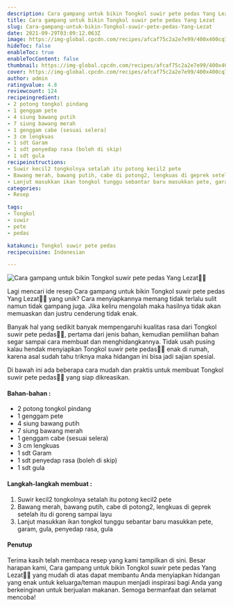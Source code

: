 ```yaml
---
description: Cara gampang untuk bikin Tongkol suwir pete pedas Yang Lezat"
title: Cara gampang untuk bikin Tongkol suwir pete pedas Yang Lezat
slug: Cara-gampang-untuk-bikin-Tongkol-suwir-pete-pedas-Yang-Lezat
date: 2021-09-29T03:09:12.063Z
image: https://img-global.cpcdn.com/recipes/afcaf75c2a2e7e99/400x400cq70/photo.jpg
hideToc: false
enableToc: true
enableTocContent: false
thumbnail: https://img-global.cpcdn.com/recipes/afcaf75c2a2e7e99/400x400cq70/photo.jpg
cover: https://img-global.cpcdn.com/recipes/afcaf75c2a2e7e99/400x400cq70/photo.jpg
author: admin
ratingvalue: 4.8
reviewcount: 124
recipeingredient:
- 2 potong tongkol pindang
- 1 genggam pete
- 4 siung bawang putih
- 7 siung bawang merah
- 1 genggam cabe (sesuai selera)
- 3 cm lengkuas
- 1 sdt Garam
- 1 sdt penyedap rasa (boleh di skip)
- 1 sdt gula
recipeinstructions:
- Suwir kecil2 tongkolnya setalah itu potong kecil2 pete
- Bawang merah, bawang putih, cabe di potong2, lengkuas di geprek setelah itu di goreng sampai layu
- Lanjut masukkan ikan tongkol tunggu sebantar baru masukkan pete, garam, gula, penyedap rasa, gula
categories:
- Resep

tags:
- Tongkol
- suwir
- pete
- pedas

katakunci: Tongkol suwir pete pedas
recipecuisine: Indonesian

---
```


![Cara gampang untuk bikin Tongkol suwir pete pedas Yang Lezat👩‍🍳](https://img-global.cpcdn.com/recipes/afcaf75c2a2e7e99/400x400cq70/photo.jpg)

Lagi mencari ide resep Cara gampang untuk bikin Tongkol suwir pete pedas Yang Lezat👩‍🍳 yang unik? Cara menyiapkannya memang tidak terlalu sulit namun tidak gampang juga. Jika keliru mengolah maka hasilnya tidak akan memuaskan dan justru cenderung tidak enak.

Banyak hal yang sedikit banyak mempengaruhi kualitas rasa dari Tongkol suwir pete pedas👩‍🍳, pertama dari jenis bahan, kemudian pemilihan bahan segar sampai cara membuat dan menghidangkannya. Tidak usah pusing kalau hendak menyiapkan Tongkol suwir pete pedas👩‍🍳 enak di rumah, karena asal sudah tahu triknya maka hidangan ini bisa jadi sajian spesial.

Di bawah ini ada beberapa cara mudah dan praktis untuk membuat Tongkol suwir pete pedas👩‍🍳 yang siap dikreasikan.

<!--inarticleads1-->

#### Bahan-bahan :

- 2 potong tongkol pindang
- 1 genggam pete
- 4 siung bawang putih
- 7 siung bawang merah
- 1 genggam cabe (sesuai selera)
- 3 cm lengkuas
- 1 sdt Garam
- 1 sdt penyedap rasa (boleh di skip)
- 1 sdt gula

<!--inarticleads2-->

#### Langkah-langkah membuat :

1. Suwir kecil2 tongkolnya setalah itu potong kecil2 pete
1. Bawang merah, bawang putih, cabe di potong2, lengkuas di geprek setelah itu di goreng sampai layu
1. Lanjut masukkan ikan tongkol tunggu sebantar baru masukkan pete, garam, gula, penyedap rasa, gula

#### Penutup

Terima kasih telah membaca resep yang kami tampilkan di sini. Besar harapan kami, Cara gampang untuk bikin Tongkol suwir pete pedas Yang Lezat👩‍🍳 yang mudah di atas dapat membantu Anda menyiapkan hidangan yang enak untuk keluarga/teman maupun menjadi inspirasi bagi Anda yang berkeinginan untuk berjualan makanan. Semoga bermanfaat dan selamat mencoba!